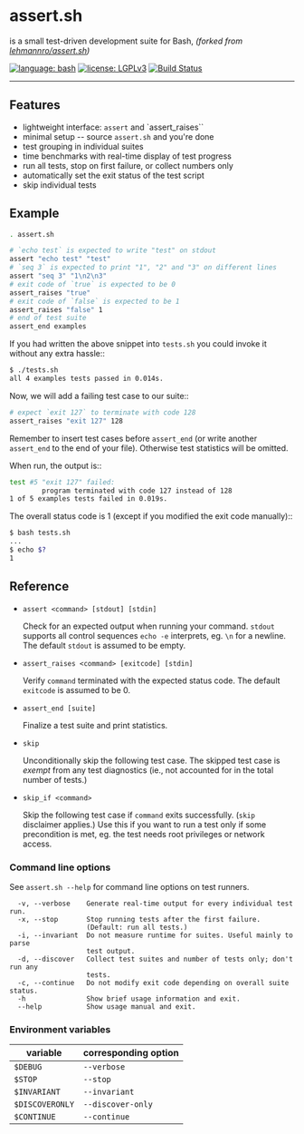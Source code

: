 # assert.sh

is a small test-driven development suite for Bash, *(forked from [lehmannro/assert.sh](https://github.com/lehmannro/assert.sh))*

[![language: bash](https://img.shields.io/badge/language-bash-447799.svg?style=flat-square)]()
[![license: LGPLv3](https://img.shields.io/badge/license-LGPLv3-447799.svg?style=flat-square)](https://github.com/joseluis/assert.sh/blob/master/LICENSE)
[![Build Status](https://img.shields.io/travis/joseluis/assert.sh/master.svg)](https://travis-ci.org/joseluis/assert.sh)

---


## Features

- lightweight interface: `assert` and `assert_raises``
- minimal setup -- source `assert.sh` and you're done
- test grouping in individual suites
- time benchmarks with real-time display of test progress
- run all tests, stop on first failure, or collect numbers only
- automatically set the exit status of the test script
- skip individual tests


## Example

```sh
. assert.sh

# `echo test` is expected to write "test" on stdout
assert "echo test" "test"
# `seq 3` is expected to print "1", "2" and "3" on different lines
assert "seq 3" "1\n2\n3"
# exit code of `true` is expected to be 0
assert_raises "true"
# exit code of `false` is expected to be 1
assert_raises "false" 1
# end of test suite
assert_end examples
```

If you had written the above snippet into `tests.sh` you could invoke it
without any extra hassle::

```sh
$ ./tests.sh
all 4 examples tests passed in 0.014s.
```

Now, we will add a failing test case to our suite::

```sh
# expect `exit 127` to terminate with code 128
assert_raises "exit 127" 128
```

Remember to insert test cases before `assert_end` (or write another
`assert_end` to the end of your file). Otherwise test statistics will be
omitted.

When run, the output is::

```sh
test #5 "exit 127" failed:
        program terminated with code 127 instead of 128
1 of 5 examples tests failed in 0.019s.
```

The overall status code is 1 (except if you modified the exit code manually)::

```sh
$ bash tests.sh
...
$ echo $?
1
```


## Reference

- `assert <command> [stdout] [stdin]`

  Check for an expected output when running your command. `stdout` supports all
  control sequences `echo -e` interprets, eg. `\n` for a newline. The
  default `stdout` is assumed to be empty.

- `assert_raises <command> [exitcode] [stdin]`

  Verify `command` terminated with the expected status code. The default
  `exitcode` is assumed to be 0.

- `assert_end [suite]`

  Finalize a test suite and print statistics.

- `skip`

  Unconditionally skip the following test case.  The skipped test case is
  *exempt* from any test diagnostics (ie., not accounted for in the total
  number of tests.)

- `skip_if <command>`

  Skip the following test case if `command` exits successfully.  (`skip`
  disclaimer applies.)  Use this if you want to run a test only if some
  precondition is met, eg. the test needs root privileges or network access.


### Command line options

See `assert.sh --help` for command line options on test runners.

```
  -v, --verbose    Generate real-time output for every individual test run.
  -x, --stop       Stop running tests after the first failure.
                   (Default: run all tests.)
  -i, --invariant  Do not measure runtime for suites. Useful mainly to parse
                   test output.
  -d, --discover   Collect test suites and number of tests only; don't run any
                   tests.
  -c, --continue   Do not modify exit code depending on overall suite status.
  -h               Show brief usage information and exit.
  --help           Show usage manual and exit.
```


### Environment variables

variable        | corresponding option
--------------- | -------------------
`$DEBUG`        | `--verbose`
`$STOP`         | `--stop`
`$INVARIANT`    | `--invariant`
`$DISCOVERONLY` | `--discover-only`
`$CONTINUE`     | `--continue`


